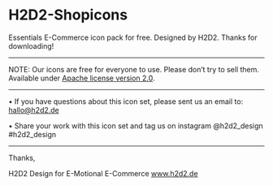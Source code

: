 # H2D2-Shopicons
Essentials E-Commerce icon pack for free. Designed by H2D2.
Thanks for downloading!

---

NOTE: 
Our icons are free for everyone to use. 
Please don’t try to sell them.
Available under [Apache license version 2.0](http://www.apache.org/licenses/LICENSE-2.0.html).

---


• If you have questions about this icon set, please sent us an email to:
hallo@h2d2.de

• Share your work with this icon set and tag us on instagram @h2d2_design #h2d2_design

---

Thanks,

H2D2
Design for
E-Motional 
E-Commerce
www.h2d2.de